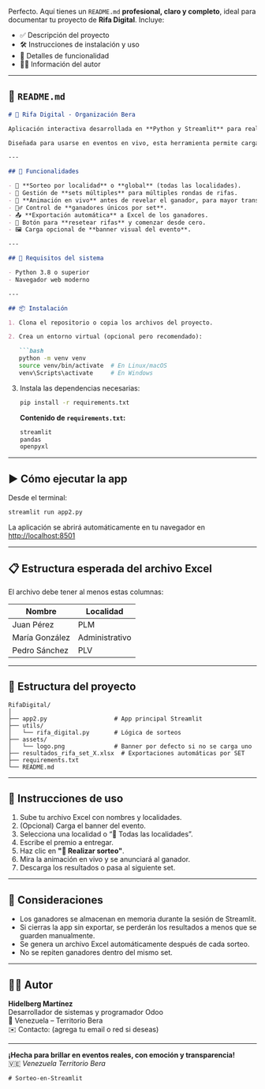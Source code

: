 Perfecto. Aquí tienes un `README.md` **profesional, claro y completo**, ideal para documentar tu proyecto de **Rifa Digital**. Incluye:

- ✅ Descripción del proyecto  
- 🛠️ Instrucciones de instalación y uso  
- 🎯 Detalles de funcionalidad  
- 🧑‍💻 Información del autor

---

## 📄 `README.md`

```markdown
# 🎁 Rifa Digital - Organización Bera

Aplicación interactiva desarrollada en **Python y Streamlit** para realizar rifas dinámicas, justas y transparentes en eventos corporativos de la Organización Bera.

Diseñada para usarse en eventos en vivo, esta herramienta permite cargar listas de empleados, realizar sorteos por localidad o generales, y exportar resultados en tiempo real.

---

## 🚀 Funcionalidades

- 🎯 **Sorteo por localidad** o **global** (todas las localidades).
- 🔄 Gestión de **sets múltiples** para múltiples rondas de rifas.
- 🎰 **Animación en vivo** antes de revelar el ganador, para mayor transparencia.
- 🧍‍♂️ Control de **ganadores únicos por set**.
- 📤 **Exportación automática** a Excel de los ganadores.
- 🧹 Botón para **resetear rifas** y comenzar desde cero.
- 🖼️ Carga opcional de **banner visual del evento**.

---

## 🧾 Requisitos del sistema

- Python 3.8 o superior
- Navegador web moderno

---

## 📦 Instalación

1. Clona el repositorio o copia los archivos del proyecto.

2. Crea un entorno virtual (opcional pero recomendado):

   ```bash
   python -m venv venv
   source venv/bin/activate  # En Linux/macOS
   venv\Scripts\activate     # En Windows
   ```

3. Instala las dependencias necesarias:

   ```bash
   pip install -r requirements.txt
   ```

   **Contenido de `requirements.txt`:**

   ```txt
   streamlit
   pandas
   openpyxl
   ```

---

## ▶️ Cómo ejecutar la app

Desde el terminal:

```bash
streamlit run app2.py
```

La aplicación se abrirá automáticamente en tu navegador en [http://localhost:8501](http://localhost:8501)

---

## 📋 Estructura esperada del archivo Excel

El archivo debe tener al menos estas columnas:

| Nombre           | Localidad       |
|------------------|-----------------|
| Juan Pérez       | PLM             |
| María González   | Administrativo  |
| Pedro Sánchez    | PLV             |

---

## 📂 Estructura del proyecto

```
RifaDigital/
│
├── app2.py                   # App principal Streamlit
├── utils/
│   └── rifa_digital.py       # Lógica de sorteos
├── assets/
│   └── logo.png              # Banner por defecto si no se carga uno
├── resultados_rifa_set_X.xlsx  # Exportaciones automáticas por SET
├── requirements.txt
└── README.md
```

---

## 🎯 Instrucciones de uso

1. Sube tu archivo Excel con nombres y localidades.
2. (Opcional) Carga el banner del evento.
3. Selecciona una localidad o “🏁 Todas las localidades”.
4. Escribe el premio a entregar.
5. Haz clic en **"🎲 Realizar sorteo"**.
6. Mira la animación en vivo y se anunciará al ganador.
7. Descarga los resultados o pasa al siguiente set.

---

## 📌 Consideraciones

- Los ganadores se almacenan en memoria durante la sesión de Streamlit.
- Si cierras la app sin exportar, se perderán los resultados a menos que se guarden manualmente.
- Se genera un archivo Excel automáticamente después de cada sorteo.
- No se repiten ganadores dentro del mismo set.

---

## 👨‍💻 Autor

**Hidelberg Martínez**  
Desarrollador de sistemas y programador Odoo  
📍 Venezuela – Territorio Bera  
✉️ Contacto: (agrega tu email o red si deseas)  

---

**¡Hecha para brillar en eventos reales, con emoción y transparencia!**  
🇻🇪 *Venezuela Territorio Bera*
```# Sistema-de-sorteo
# Sorteo-en-Streamlit

